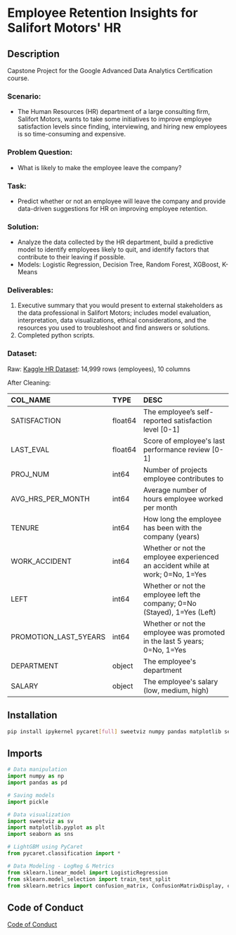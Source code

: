 # Employee Retention Insights for Salifort Motors' HR

## Description

Capstone Project for the Google Advanced Data Analytics Certification course.

### Scenario:

* The Human Resources (HR) department of a large consulting firm, Salifort Motors, wants to take some initiatives to improve employee satisfaction levels since finding, interviewing, and hiring new employees is so time-consuming and expensive.

### Problem Question:

* What is likely to make the employee leave the company?

### Task:

* Predict whether or not an employee will leave the company and provide data-driven suggestions for HR on improving employee retention.

### Solution:

* Analyze the data collected by the HR department, build a predictive model to identify employees likely to quit, and identify factors that contribute to their leaving if possible.
* Models: Logistic Regression, Decision Tree, Random Forest, XGBoost, K-Means

### Deliverables:

1. Executive summary that you would present to external stakeholders as the data professional in Salifort Motors; includes model evaluation, interpretation, data visualizations, ethical considerations, and the resources you used to troubleshoot and find answers or solutions.
2. Completed python scripts.

### Dataset:

Raw: [Kaggle HR Dataset](https://www.kaggle.com/datasets/mfaisalqureshi/hr-analytics-and-job-prediction): 14,999 rows (employees), 10 columns

After Cleaning:

| COL_NAME              | TYPE    | DESC                                                                           |
| :-------------------- | :------ | :----------------------------------------------------------------------------- |
| SATISFACTION          | float64 | The employee’s self-reported satisfaction level [0-1]                         |
| LAST_EVAL             | float64 | Score of employee's last performance review [0-1]                              |
| PROJ_NUM              | int64   | Number of projects employee contributes to                                     |
| AVG_HRS_PER_MONTH     | int64   | Average number of hours employee worked per month                              |
| TENURE                | int64   | How long the employee has been with the company (years)                        |
| WORK_ACCIDENT         | int64   | Whether or not the employee experienced an accident while at work; 0=No, 1=Yes |
| LEFT                  | int64   | Whether or not the employee left the company; 0=No (Stayed), 1=Yes (Left)      |
| PROMOTION_LAST_5YEARS | int64   | Whether or not the employee was promoted in the last 5 years; 0=No, 1=Yes      |
| DEPARTMENT            | object  | The employee's department                                                      |
| SALARY                | object  | The employee's salary (low, medium, high)                                      |

## Installation

```bash
pip install ipykernel pycaret[full] sweetviz numpy pandas matplotlib seaborn sklearn
```

## Imports

```python
# Data manipulation
import numpy as np
import pandas as pd

# Saving models
import pickle

# Data visualization
import sweetviz as sv
import matplotlib.pyplot as plt
import seaborn as sns

# LightGBM using PyCaret
from pycaret.classification import *

# Data Modeling - LogReg & Metrics
from sklearn.linear_model import LogisticRegression
from sklearn.model_selection import train_test_split
from sklearn.metrics import confusion_matrix, ConfusionMatrixDisplay, classification_report

```

## Code of Conduct

[Code of Conduct](https://www.python.org/psf/conduct/)
